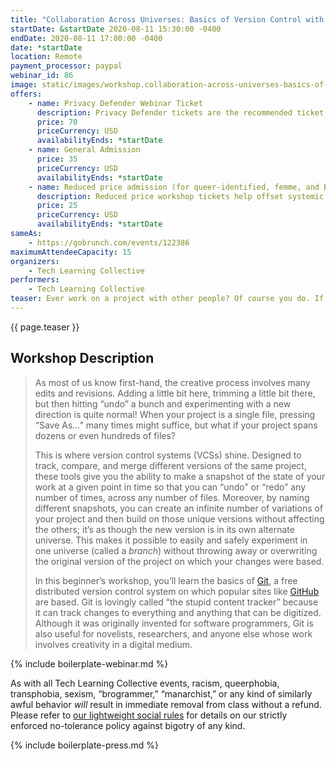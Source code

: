 ```yaml
---
title: "Collaboration Across Universes: Basics of Version Control with Git"
startDate: &startDate 2020-08-11 15:30:00 -0400
endDate: 2020-08-11 17:00:00 -0400
date: *startDate
location: Remote
payment_processor: paypal
webinar_id: 86
image: static/images/workshop.collaboration-across-universes-basics-of-version-control-with-git.rectangle.jpg
offers:
    - name: Privacy Defender Webinar Ticket
      description: Privacy Defender tickets are the recommended ticket type for those who can afford to help fund the digital security and online privacy advocacy communities with their financial resources, are attending the workshop with the support of their employers or other backers, or have other resources available to them. Purchasing tickets at this level makes it possible for us to offer reduced price tickets to those in need.
      price: 70
      priceCurrency: USD
      availabilityEnds: *startDate
    - name: General Admission
      price: 35
      priceCurrency: USD
      availabilityEnds: *startDate
    - name: Reduced price admission (for queer-identified, femme, and BIPOC people)
      description: Reduced price workshop tickets help offset systemic biases prevalent in society and in the technology sector especially.
      price: 25
      priceCurrency: USD
      availabilityEnds: *startDate
sameAs:
    - https://gobrunch.com/events/122386
maximumAttendeeCapacity: 15
organizers:
    - Tech Learning Collective
performers:
    - Tech Learning Collective
teaser: Ever work on a project with other people? Of course you do. If you&rsquo;ve been saving files with names like &ldquo;Project-outline-1&rdquo; and then saving another version of that file as &ldquo;Project-outline-2&rdquo; then you already understand the importance of a Version Control System (VCS). In this beginner&rsquo;s workshop, you&rsquo;ll see the popular Git version control system in action and learn how to improve your collaborative workflow whether you&rsquo;re a software engineer, novelist, or art designer.
---
```


{{ page.teaser }}

## Workshop Description

> As most of us know first-hand, the creative process involves many edits and revisions. Adding a little bit here, trimming a little bit there, but then hitting &ldquo;undo&rdquo; a bunch and experimenting with a new direction is quite normal! When your project is a single file, pressing &ldquo;Save As&hellip;&rdquo; many times might suffice, but what if your project spans dozens or even hundreds of files?
>
> This is where version control systems (VCSs) shine. Designed to track, compare, and merge different versions of the same project, these tools give you the ability to make a snapshot of the state of your work at a given point in time so that you can &ldquo;undo&rdquo; or &ldquo;redo&rdquo; any number of times, across any number of files. Moreover, by naming different snapshots, you can create an infinite number of variations of your project and then build on those unique versions without affecting the others; it&rsquo;s as though the new version is in its own alternate universe. This makes it possible to easily and safely experiment in one universe (called a *branch*) without throwing away or overwriting the original version of the project on which your changes were based.
>
> In this beginner&rsquo;s workshop, you&rsquo;ll learn the basics of [Git](https://git-scm.com/), a free distributed version control system on which popular sites like [GitHub](https://github.com/) are based. Git is lovingly called &ldquo;the stupid content tracker&rdquo; because it can track changes to everything and anything that can be digitized. Although it was originally invented for software programmers, Git is also useful for novelists, researchers, and anyone else whose work involves creativity in a digital medium.

{% include boilerplate-webinar.md %}

As with all Tech Learning Collective events, racism, queerphobia, transphobia, sexism, &ldquo;brogrammer,&rdquo; &ldquo;manarchist,&rdquo; or any kind of similarly awful behavior *will* result in immediate removal from class without a refund. Please refer to [our lightweight social rules](https://github.com/AnarchoTechNYC/meta/wiki/Social-rules) for details on our strictly enforced no-tolerance policy against bigotry of any kind.

{% include boilerplate-press.md %}

